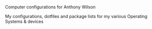 Computer configurations for Anthony Wilson

My configurations, dotfiles and package lists for my various Operating Systems & devices
